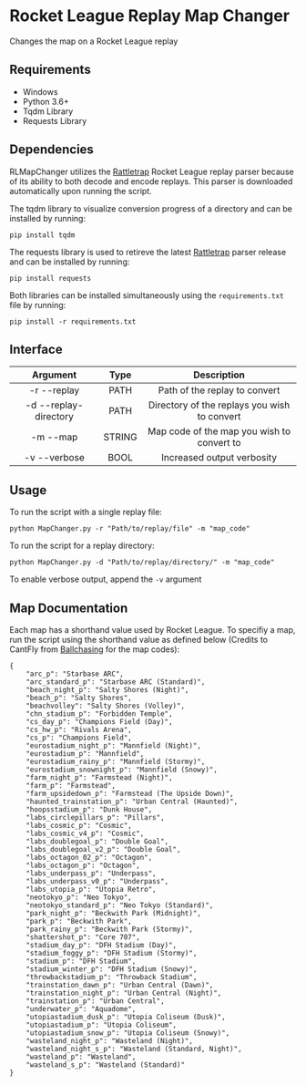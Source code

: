 # Rocket League Replay Map Changer
Changes the map on a Rocket League replay

## Requirements
* Windows
* Python 3.6+
* Tqdm Library
* Requests Library

## Dependencies
RLMapChanger utilizes the [Rattletrap](https://github.com/tfausak/rattletrap) Rocket League replay parser because of its ability to both decode and encode replays. This parser is downloaded automatically upon running the script.

The tqdm library to visualize conversion progress of a directory and can be installed by running:

    pip install tqdm

The requests library is used to retireve the latest [Rattletrap](https://github.com/tfausak/rattletrap) parser release and can be installed by running:

    pip install requests

Both libraries can be installed simultaneously using the ```requirements.txt``` file by running:

    pip install -r requirements.txt


## Interface
|        Argument       |  Type  |                  Description                 |
|:---------------------:|:------:|:--------------------------------------------:|
| -r --replay           |  PATH  |         Path of the replay to convert        |
| -d --replay-directory |  PATH  | Directory of the replays you wish to convert |
| -m --map              | STRING |  Map code of the map you wish to convert to  |
| -v --verbose          |  BOOL  |          Increased output verbosity          |

## Usage
To run the script with a single replay file:

    python MapChanger.py -r "Path/to/replay/file" -m "map_code"

To run the script for a replay directory:

    python MapChanger.py -d "Path/to/replay/directory/" -m "map_code"

To enable verbose output, append the `-v` argument


## Map Documentation
Each map has a shorthand value used by Rocket League. To specifiy a map, run the script using the shorthand value as defined below (Credits to CantFly from [Ballchasing](https://Ballchasing.com) for the map codes):

    {
        "arc_p": "Starbase ARC",
        "arc_standard_p": "Starbase ARC (Standard)",
        "beach_night_p": "Salty Shores (Night)",
        "beach_p": "Salty Shores",
        "beachvolley": "Salty Shores (Volley)",
        "chn_stadium_p": "Forbidden Temple",
        "cs_day_p": "Champions Field (Day)",
        "cs_hw_p": "Rivals Arena",
        "cs_p": "Champions Field",
        "eurostadium_night_p": "Mannfield (Night)",
        "eurostadium_p": "Mannfield",
        "eurostadium_rainy_p": "Mannfield (Stormy)",
        "eurostadium_snownight_p": "Mannfield (Snowy)",
        "farm_night_p": "Farmstead (Night)",
        "farm_p": "Farmstead",
        "farm_upsidedown_p": "Farmstead (The Upside Down)",
        "haunted_trainstation_p": "Urban Central (Haunted)",
        "hoopsstadium_p": "Dunk House",
        "labs_circlepillars_p": "Pillars",
        "labs_cosmic_p": "Cosmic",
        "labs_cosmic_v4_p": "Cosmic",
        "labs_doublegoal_p": "Double Goal",
        "labs_doublegoal_v2_p": "Double Goal",
        "labs_octagon_02_p": "Octagon",
        "labs_octagon_p": "Octagon",
        "labs_underpass_p": "Underpass",
        "labs_underpass_v0_p": "Underpass",
        "labs_utopia_p": "Utopia Retro",
        "neotokyo_p": "Neo Tokyo",
        "neotokyo_standard_p": "Neo Tokyo (Standard)",
        "park_night_p": "Beckwith Park (Midnight)",
        "park_p": "Beckwith Park",
        "park_rainy_p": "Beckwith Park (Stormy)",
        "shattershot_p": "Core 707",
        "stadium_day_p": "DFH Stadium (Day)",
        "stadium_foggy_p": "DFH Stadium (Stormy)",
        "stadium_p": "DFH Stadium",
        "stadium_winter_p": "DFH Stadium (Snowy)",
        "throwbackstadium_p": "Throwback Stadium",
        "trainstation_dawn_p": "Urban Central (Dawn)",
        "trainstation_night_p": "Urban Central (Night)",
        "trainstation_p": "Urban Central",
        "underwater_p": "Aquadome",
        "utopiastadium_dusk_p": "Utopia Coliseum (Dusk)",
        "utopiastadium_p": "Utopia Coliseum",
        "utopiastadium_snow_p": "Utopia Coliseum (Snowy)",
        "wasteland_night_p": "Wasteland (Night)",
        "wasteland_night_s_p": "Wasteland (Standard, Night)",
        "wasteland_p": "Wasteland",
        "wasteland_s_p": "Wasteland (Standard)"
    }